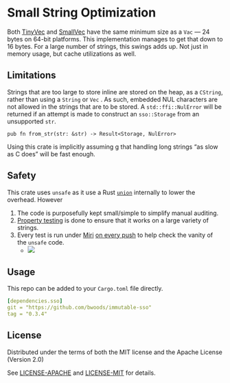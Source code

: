# Small String Optimization

Both [TinyVec](https://crates.io/crates/tinyvec) and [SmallVec](https://crates.io/crates/smallvec) have the same minimum size as a `Vac` — 24 bytes on 64-bit platforms. This implementation manages to get that down to 16 bytes. For a large number of strings, this swings adds up. Not just in memory usage, but cache utilizations as well.



## Limitations

Strings that are too large to store inline are stored on the heap, as a `CString`, rather than using a `String` or `Vec` . As such, embedded NUL characters are not allowed in the strings that are to be stored. A  `std::ffi::NulError` will be returned if an attempt is made to construct an `sso::Storage` from an unsupported `str`.

```rust, ignore
pub fn from_str(str: &str) -> Result<Storage, NulError>
```

Using this crate is implicitly assuming g that handling long strings “as slow as C does” will be fast enough.



## Safety

This crate uses `unsafe` as it use a Rust [`union`](https://doc.rust-lang.org/reference/items/unions.html) internally to lower the overhead. However

1. The code is purposefully kept small/simple to simplify manual auditing.
2. [Property testing](https://github.com/BurntSushi/quickcheck#readme) is done to ensure that it works on a large variety of strings.
3. Every test is run under [Miri](https://github.com/rust-lang/miri#readme) [on every push](https://github.com/bwoods/immutable-sso/actions) to help check the vanity of the `unsafe` code.
   - ![](https://github.com/bwoods//immutable-sso/actions/workflows/miri.yml/badge.svg)

## Usage

This repo can be added to your `Cargo.toml` file directly.

```yaml
[dependencies.sso]
git = "https://github.com/bwoods/immutable-sso"
tag = "0.3.4"
```



## License

Distributed under the terms of both the MIT license and the Apache License (Version 2.0)

See [LICENSE-APACHE](LICENSE-APACHE.md) and [LICENSE-MIT](LICENSE-MIT.md) for details.
